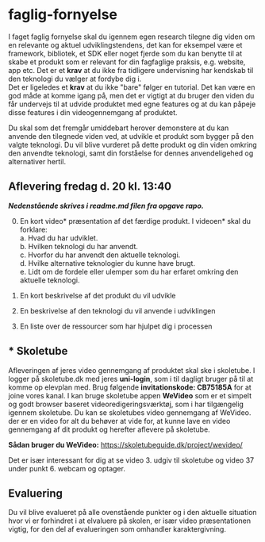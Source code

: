 # faglig-fornyelse

I faget faglig fornyelse skal du igennem egen research tilegne dig viden om en relevante og aktuel udviklingstendens, det kan for eksempel være et framework, bibliotek, et SDK eller noget fjerde som du kan benytte til at skabe et produkt som er relevant for din fagfaglige praksis, e.g. website, app etc. 
Det er et **krav** at du ikke fra tidligere undervisning har kendskab til den teknologi du vælger at fordybe dig i. <br>Det er ligeledes et **krav** at du ikke "bare" følger en tutorial. Det kan være en god måde at komme igang på, men det er vigtigt at du bruger den viden du får undervejs til at udvide produktet med egne features og at du kan påpeje disse features i din videogennemgang af produktet.

Du skal som det fremgår umiddebart herover demonstere at du kan anvende den tilegnede viden ved, at udvikle et produkt som bygger på den valgte teknologi. Du vil blive vurderet på dette produkt og din viden omkring den anvendte teknologi, samt din forståelse for dennes anvendeligehed og alternativer hertil. 

## Aflevering fredag d. 20 kl. 13:40
***Nedenstående skrives i readme.md filen fra opgave rapo.***

0. En kort video* præsentation af det færdige produkt. I videoen* skal du forklare:<br>
  a. Hvad du har udviklet.<br>
  b. Hvilken teknologi du har anvendt.<br>
  c. Hvorfor du har anvendt den aktuelle teknologi.<br>
  d. Hvilke alternative teknologier du kunne have brugt.<br>
  e. Lidt om de fordele eller ulemper som du har erfaret omkring den aktuelle teknologi.<br>


1. En kort beskrivelse af det produkt du vil udvikle 

2. En beskrivelse af den teknologi du vil anvende i udviklingen

3. En liste over de ressourcer som har hjulpet dig i processen

## * Skoletube
Afleveringen af jeres video gennemgang af produktet skal ske i skoletube. I logger på skoletube.dk med jeres **uni-login**, som i til dagligt bruger på til at komme op elevplan med. Brug følgende **invitationskode: CB75185A** for at joine vores kanal. I kan bruge skoletube appen **WeVideo** som er et simpelt og godt browser baseret videoredigeringsværktøj, som i har tilgængelig igennem skoletube. Du kan se skoletubes video gennemgang af WeVideo. der er en video for alt du behøver at vide for, at kunne lave en video gennemgang af dit produkt og herefter aflevere på skoletube.

**Sådan bruger du WeVideo:**
https://skoletubeguide.dk/project/wevideo/

Det er især interessant for dig at se video 3. udgiv til skoletube og video 37 under punkt 6. webcam og optager.

## Evaluering
Du vil blive evalueret på alle ovenstående punkter og i den aktuelle situation hvor vi er forhindret i at elvaluere på skolen, er især video præsentationen vigtig, for den del af evalueringen som omhandler karaktergivning. 
